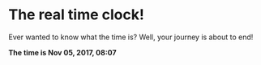 # The real time clock!

Ever wanted to know what the time is? Well, your journey is about to end!

**The time is Nov 05, 2017, 08:07**